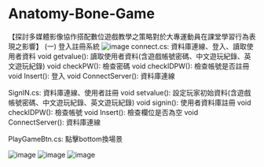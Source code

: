 # Anatomy-Bone-Game

【探討多媒體影像協作搭配數位遊戲教學之策略對於大專運動員在課堂學習行為表現之影響】
(一) 登入註冊系統 
![image](https://github.com/PeiCing/Anatomy-Bone-Game/blob/main/img/%E9%AA%A8%E9%A0%AD05.PNG)
connect.cs: 資料庫連線、登入、讀取使用者資料
void getvalue(): 讀取使用者資料(含遊戲帳號密碼、中文遊玩紀錄、英文遊玩紀錄)
void checkPW(): 檢查密碼
void checkIDPW(): 檢查帳號是否註冊
void Insert(): 登入
void ConnectServer(): 資料庫連線

SignIN.cs: 資料庫連線、使用者註冊
void setvalue(): 設定玩家初始資料(含遊戲帳號密碼、中文遊玩紀錄、英文遊玩紀錄)
void signin(): 使用者資料庫註冊
void checkIDPW(): 檢查帳號
void Insert(): 檢查欄位是否為空
void ConnectServer(): 資料庫連線

PlayGameBtn.cs: 點擊bottom換場景

![image](https://github.com/PeiCing/Anatomy-Bone-Game/blob/main/img/%E9%AA%A8%E9%A0%AD01.PNG)
![image](https://github.com/PeiCing/Anatomy-Bone-Game/blob/main/img/%E9%AA%A8%E9%A0%AD04.PNG)
![image](https://github.com/PeiCing/Anatomy-Bone-Game/blob/main/img/%E9%AA%A8%E9%A0%AD03.PNG)

